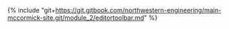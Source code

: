 {% include "git+https://git.gitbook.com/northwestern-engineering/main-mccormick-site.git/module_2/editortoolbar.md" %}


